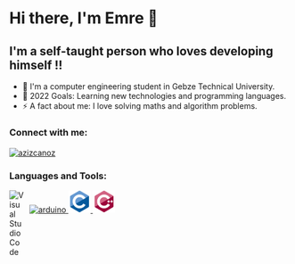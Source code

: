 # Hi there, I'm Emre 👋 

## I'm a self-taught person who loves developing himself !!

- 🔭 I'm a computer engineering student in Gebze Technical University.
- 🥅 2022 Goals: Learning new technologies and programming languages.
- ⚡ A fact about me: I love solving maths and algorithm problems.

### Connect with me:

<a href="https://linkedin.com/in/emreoytun" target="blank"><img align="center" src="https://raw.githubusercontent.com/rahuldkjain/github-profile-readme-generator/master/src/images/icons/Social/linked-in-alt.svg" alt="azizcanoz" height="30" width="40" /></a>

### Languages and Tools:

<img align="left" alt="Visual Studio Code" width="26px" src="https://cdn.jsdelivr.net/gh/devicons/devicon/icons/vscode/vscode-original.svg" style="padding-right:10px;" />
<p align="left"> <a href="https://www.arduino.cc/" target="_blank" rel="noreferrer"> <img src="https://cdn.worldvectorlogo.com/logos/arduino-1.svg"
alt="arduino" width="40" height="40"/> </a> <a href="https://www.cprogramming.com/" target="_blank" rel="noreferrer"> <img
src="https://raw.githubusercontent.com/devicons/devicon/master/icons/c/c-original.svg" alt="c" width="40" height="40"/> </a> <a
href="https://www.w3schools.com/cpp/" target="_blank" rel="noreferrer"> <img
src="https://raw.githubusercontent.com/devicons/devicon/master/icons/cplusplus/cplusplus-original.svg" alt="cplusplus" width="40" height="40"/> </a>


